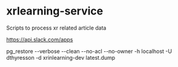 # xrlearning-service

Scripts to process xr related article data

https://api.slack.com/apps

pg_restore --verbose --clean --no-acl --no-owner -h localhost -U dthyresson -d xrinlearning-dev latest.dump
